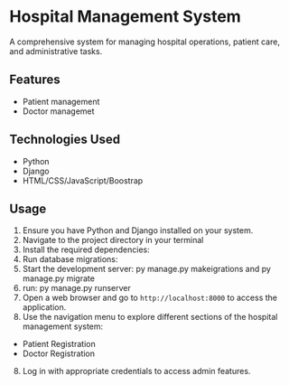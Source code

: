 # Hospital Management System

A comprehensive system for managing hospital operations, patient care, and administrative tasks.

## Features
- Patient management
- Doctor managemet

## Technologies Used
- Python
- Django
- HTML/CSS/JavaScript/Boostrap

## Usage
1. Ensure you have Python and Django installed on your system.
2. Navigate to the project directory in your terminal
3. Install the required dependencies:
4. Run database migrations:
5. Start the development server: py manage.py makeigrations and py manage.py migrate
6. run: py manage.py runserver
7. Open a web browser and go to `http://localhost:8000` to access the application.
8. Use the navigation menu to explore different sections of the hospital management system:
- Patient Registration
- Doctor Registration
8. Log in with appropriate credentials to access admin features.


